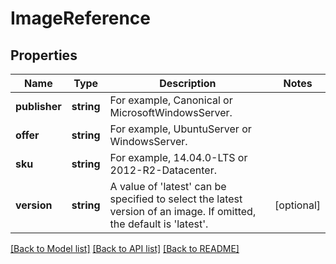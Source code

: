 # ImageReference

## Properties
Name | Type | Description | Notes
------------ | ------------- | ------------- | -------------
**publisher** | **string** | For example, Canonical or MicrosoftWindowsServer. | 
**offer** | **string** | For example, UbuntuServer or WindowsServer. | 
**sku** | **string** | For example, 14.04.0-LTS or 2012-R2-Datacenter. | 
**version** | **string** | A value of &#39;latest&#39; can be specified to select the latest version of an image. If omitted, the default is &#39;latest&#39;. | [optional] 

[[Back to Model list]](../README.md#documentation-for-models) [[Back to API list]](../README.md#documentation-for-api-endpoints) [[Back to README]](../README.md)


